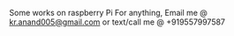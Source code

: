 Some works on raspberry Pi
For anything, Email me @ kr.anand005@gmail.com or text/call me @ +919557997587
